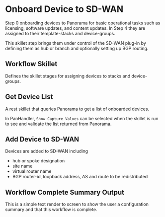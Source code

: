 # Onboard Device to SD-WAN

Step 0 onboarding devices to Panorama for basic operational tasks
such as licensing, software updates, and content updates. In Step 4
they are assigned to their template-stacks and device-groups.

This skillet step brings them under control of the SD-WAN plug-in by
defining them as hub or branch and optionally setting up BGP routing.

## Workflow Skillet

Defines the skillet stages for assigning devices to stacks and device-groups.

## Get Device List

A rest skillet that queries Panorama to get a list of onboarded devices.

In PanHandler, ```Show Capture Values``` can be selected when the skillet is
run to see and validate the list returned from Panorama.

## Add Device to SD-WAN

Devices are added to SD-WAN including

* hub or spoke designation
* site name
* virtual router name
* BGP router-id, loopback address, AS and route to be redistributed


## Workflow Complete Summary Output

This is a simple text render to screen to show the user a configuration
summary and that this workflow is complete.